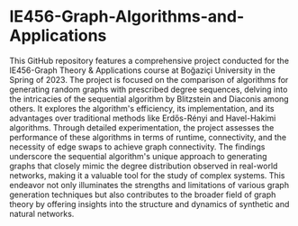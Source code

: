 # IE456-Graph-Algorithms-and-Applications

This GitHub repository features a comprehensive project conducted for the IE456-Graph Theory & Applications course at Boğaziçi University in the Spring of 2023. The project is focused on the comparison of algorithms for generating random graphs with prescribed degree sequences, delving into the intricacies of the sequential algorithm by Blitzstein and Diaconis among others. It explores the algorithm's efficiency, its implementation, and its advantages over traditional methods like Erdős-Rényi and Havel-Hakimi algorithms. Through detailed experimentation, the project assesses the performance of these algorithms in terms of runtime, connectivity, and the necessity of edge swaps to achieve graph connectivity. The findings underscore the sequential algorithm's unique approach to generating graphs that closely mimic the degree distribution observed in real-world networks, making it a valuable tool for the study of complex systems. This endeavor not only illuminates the strengths and limitations of various graph generation techniques but also contributes to the broader field of graph theory by offering insights into the structure and dynamics of synthetic and natural networks.






